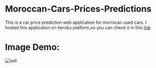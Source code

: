 # Moroccan-Cars-Prices-Predictions

This is a car price prediction web application for morrocan used cars. 
I hosted this application on heroku platform,so you can check it in this [link](https://moroccan-car-prices.herokuapp.com/)
 
# Image Demo:
![sell](https://user-images.githubusercontent.com/76163895/180665501-053847d8-49a9-48e5-adfa-c5c743f25578.png)
